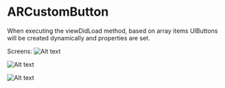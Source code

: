 # ARCustomButton

When executing the viewDidLoad method, based on array items UIButtons will be created dynamically and properties are set.

Screens:
![Alt text]((https://cloud.githubusercontent.com/assets/10744130/10715718/04f09414-7b46-11e5-883f-ceaafa34cff6.png) "Type 1")

![Alt text]((https://cloud.githubusercontent.com/assets/10744130/10715717/04ef4ec4-7b46-11e5-9b88-99569d381c6f.png) "Type 2")

![Alt text]((https://cloud.githubusercontent.com/assets/10744130/10715719/04f37f4e-7b46-11e5-9e31-fbdcd954c9d4.png) "Type 3")


